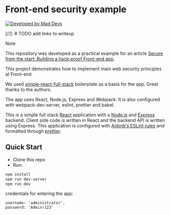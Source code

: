 # Front-end security example
[![Developed by Mad Devs](https://maddevs.io/badge-dark.svg)](https://maddevs.io/blockchain/)

[//]: # TODO add links to writeup

> [!NOTE]
> This repository was developed as a practical example for an article [Secure from the start: Building a hack-proof Front-end app](url-to-writeup).

This project demonstrates how to implement main web security principles at Front-end

We used [simple-react-full-stack](https://github.com/crsandeep/simple-react-full-stack) boilerplate as a basis for the app. Great thanks to the authors.

The app uses React, Node.js, Express and Webpack. It is also configured with webpack-dev-server, eslint, prettier and babel.

This is a simple full stack [React](https://reactjs.org/) application with a [Node.js](https://nodejs.org/en/) and [Express](https://expressjs.com/) backend. Client side code is written in React and the backend API is written using Express. This application is configured with [Airbnb's ESLint rules](https://github.com/airbnb/javascript) and formatted through [prettier](https://prettier.io/).

## Quick Start
- Clone this repo
- Run:
```bash
npm install
npm run dev-server
npm run dev
```

credentials for entering the app:
```
username: 'administrator', 
password: 'Admin!123'
```
